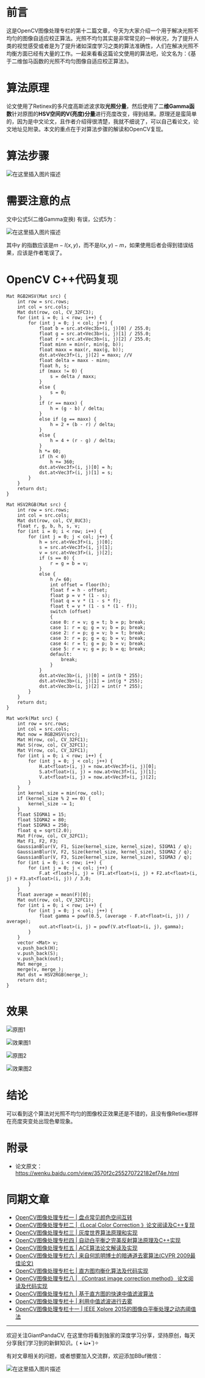 # 前言
这是OpenCV图像处理专栏的第十二篇文章，今天为大家介绍一个用于解决光照不均匀的图像自适应校正算法。光照不均匀其实是非常常见的一种状况，为了提升人类的视觉感受或者是为了提升诸如深度学习之类的算法准确性，人们在解决光照不均衡方面已经有大量的工作。一起来看看这篇论文使用的算法吧，论文名为：《基于二维伽马函数的光照不均匀图像自适应校正算法》。

# 算法原理
论文使用了Retinex的多尺度高斯滤波求取**光照分量**，然后使用了二**维Gamma函数**针对原图的**HSV空间的V(亮度)分量**进行亮度改变，得到结果。原理还是蛮简单的，因为是中文论文，且作者介绍得很清楚，我就不细说了，可以自己看论文，论文地址见附录。本文的重点在于对算法步骤的解读和OpenCV复现。

# 算法步骤

![在这里插入图片描述](https://img-blog.csdnimg.cn/20190315105109777.png?x-oss-process=image/watermark,type_ZmFuZ3poZW5naGVpdGk,shadow_10,text_aHR0cHM6Ly9ibG9nLmNzZG4ubmV0L2p1c3Rfc29ydA==,size_16,color_FFFFFF,t_70) 

# 需要注意的点
文中公式5(二维Gamma变换) 有误，公式5为：

![在这里插入图片描述](https://img-blog.csdnimg.cn/2020020319173958.png?x-oss-process=image/watermark,type_ZmFuZ3poZW5naGVpdGk,shadow_10,text_aHR0cHM6Ly9ibG9nLmNzZG4ubmV0L2p1c3Rfc29ydA==,size_16,color_FFFFFF,t_70)

其中$\gamma$ 的指数应该是$m-I(x,y)$，而不是$I(x,y)-m$，如果使用后者会得到错误结果，应该是作者笔误了。

# OpenCV C++代码复现

```
Mat RGB2HSV(Mat src) {
	int row = src.rows;
	int col = src.cols;
	Mat dst(row, col, CV_32FC3);
	for (int i = 0; i < row; i++) {
		for (int j = 0; j < col; j++) {
			float b = src.at<Vec3b>(i, j)[0] / 255.0;
			float g = src.at<Vec3b>(i, j)[1] / 255.0;
			float r = src.at<Vec3b>(i, j)[2] / 255.0;
			float minn = min(r, min(g, b));
			float maxx = max(r, max(g, b));
			dst.at<Vec3f>(i, j)[2] = maxx; //V
			float delta = maxx - minn;
			float h, s;
			if (maxx != 0) {
				s = delta / maxx;
			}
			else {
				s = 0;
			}
			if (r == maxx) {
				h = (g - b) / delta;
			}
			else if (g == maxx) {
				h = 2 + (b - r) / delta;
			}
			else {
				h = 4 + (r - g) / delta;
			}
			h *= 60;
			if (h < 0)
				h += 360;
			dst.at<Vec3f>(i, j)[0] = h;
			dst.at<Vec3f>(i, j)[1] = s;
		}
	}
	return dst;
}

Mat HSV2RGB(Mat src) {
	int row = src.rows;
	int col = src.cols;
	Mat dst(row, col, CV_8UC3);
	float r, g, b, h, s, v;
	for (int i = 0; i < row; i++) {
		for (int j = 0; j < col; j++) {
			h = src.at<Vec3f>(i, j)[0];
			s = src.at<Vec3f>(i, j)[1];
			v = src.at<Vec3f>(i, j)[2];
			if (s == 0) {
				r = g = b = v;
			}
			else {
				h /= 60;
				int offset = floor(h);
				float f = h - offset;
				float p = v * (1 - s);
				float q = v * (1 - s * f);
				float t = v * (1 - s * (1 - f));
				switch (offset)
				{
				case 0: r = v; g = t; b = p; break;
				case 1: r = q; g = v; b = p; break;
				case 2: r = p; g = v; b = t; break;
				case 3: r = p; g = q; b = v; break;
				case 4: r = t; g = p; b = v; break;
				case 5: r = v; g = p; b = q; break;
				default:
					break;
				}
			}
			dst.at<Vec3b>(i, j)[0] = int(b * 255);
			dst.at<Vec3b>(i, j)[1] = int(g * 255);
			dst.at<Vec3b>(i, j)[2] = int(r * 255);
		}
	}
	return dst;
}

Mat work(Mat src) {
	int row = src.rows;
	int col = src.cols;
	Mat now = RGB2HSV(src);
	Mat H(row, col, CV_32FC1);
	Mat S(row, col, CV_32FC1);
	Mat V(row, col, CV_32FC1);
	for (int i = 0; i < row; i++) {
		for (int j = 0; j < col; j++) {
			H.at<float>(i, j) = now.at<Vec3f>(i, j)[0];
			S.at<float>(i, j) = now.at<Vec3f>(i, j)[1];
			V.at<float>(i, j) = now.at<Vec3f>(i, j)[2];
		}
	}
	int kernel_size = min(row, col);
	if (kernel_size % 2 == 0) {
		kernel_size -= 1;
	}
	float SIGMA1 = 15;
	float SIGMA2 = 80;
	float SIGMA3 = 250;
	float q = sqrt(2.0);
	Mat F(row, col, CV_32FC1);
	Mat F1, F2, F3;
	GaussianBlur(V, F1, Size(kernel_size, kernel_size), SIGMA1 / q);
	GaussianBlur(V, F2, Size(kernel_size, kernel_size), SIGMA2 / q);
	GaussianBlur(V, F3, Size(kernel_size, kernel_size), SIGMA3 / q);
	for (int i = 0; i < row; i++) {
		for (int j = 0; j < col; j++) {
			F.at <float>(i, j) = (F1.at<float>(i, j) + F2.at<float>(i, j) + F3.at<float>(i, j)) / 3.0;
		}
	}
	float average = mean(F)[0];
	Mat out(row, col, CV_32FC1);
	for (int i = 0; i < row; i++) {
		for (int j = 0; j < col; j++) {
			float gamma = powf(0.5, (average - F.at<float>(i, j)) / average);
			out.at<float>(i, j) = powf(V.at<float>(i, j), gamma);
		}
	}
	vector <Mat> v;
	v.push_back(H);
	v.push_back(S);
	v.push_back(out);
	Mat merge_;
	merge(v, merge_);
	Mat dst = HSV2RGB(merge_);
	return dst;
}
```

# 效果


![原图1](https://img-blog.csdnimg.cn/20190315110434546.jpg?x-oss-process=image/watermark,type_ZmFuZ3poZW5naGVpdGk,shadow_10,text_aHR0cHM6Ly9ibG9nLmNzZG4ubmV0L2p1c3Rfc29ydA==,size_16,color_FFFFFF,t_70)

![效果图1](https://img-blog.csdnimg.cn/2019031511054243.jpg?x-oss-process=image/watermark,type_ZmFuZ3poZW5naGVpdGk,shadow_10,text_aHR0cHM6Ly9ibG9nLmNzZG4ubmV0L2p1c3Rfc29ydA==,size_16,color_FFFFFF,t_70)

![原图2](https://img-blog.csdnimg.cn/20190315110557148.jpg?x-oss-process=image/watermark,type_ZmFuZ3poZW5naGVpdGk,shadow_10,text_aHR0cHM6Ly9ibG9nLmNzZG4ubmV0L2p1c3Rfc29ydA==,size_16,color_FFFFFF,t_70)

![效果图2](https://img-blog.csdnimg.cn/20190315110633745.jpg?x-oss-process=image/watermark,type_ZmFuZ3poZW5naGVpdGk,shadow_10,text_aHR0cHM6Ly9ibG9nLmNzZG4ubmV0L2p1c3Rfc29ydA==,size_16,color_FFFFFF,t_70)

# 结论
可以看到这个算法对光照不均匀的图像校正效果还是不错的，且没有像Retiex那样在亮度突变处出现色晕现象。

# 附录
- 论文原文：https://wenku.baidu.com/view/3570f2c255270722182ef74e.html 

# 同期文章
- [OpenCV图像处理专栏一 | 盘点常见颜色空间互转](https://mp.weixin.qq.com/s/c_7cdSmqkr8tXMXDORSA-Q)
- [OpenCV图像处理专栏二 |《Local Color Correction 》论文阅读及C++复现](https://mp.weixin.qq.com/s/z7tIiD0wLikcjFwtwZaV8w)
- [OpenCV图像处理专栏三 | 灰度世界算法原理和实现](https://mp.weixin.qq.com/s/aiVIci0NQVyUTJ7V8ElH3g)
- [OpenCV图像处理专栏四 | 自动白平衡之完美反射算法原理及C++实现](https://mp.weixin.qq.com/s/AVHB9cC-FJwD4SKUQ51-YA)
- [OpenCV图像处理专栏五 | ACE算法论文解读及实现](https://mp.weixin.qq.com/s/aPi7haF7eTDabbYi4c75cA)
- [OpenCV图像处理专栏六 | 来自何凯明博士的暗通道去雾算法(CVPR 2009最佳论文)](https://mp.weixin.qq.com/s/PCvTDqEt53voZFij9jNWKQ)
- [OpenCV图像处理专栏七 | 直方图均衡化算法及代码实现](https://mp.weixin.qq.com/s/tWqjYd0YXwv6cAVVQdR4wA)
- [OpenCV图像处理专栏八 | 《Contrast image correction method》 论文阅读及代码实现](https://mp.weixin.qq.com/s/ZO_KE6MrQ0yvTm2xsy5bOA)
- [OpenCV图像处理专栏九 | 基于直方图的快速中值滤波算法](https://mp.weixin.qq.com/s/C-e-uUQSIbHSQRRaNFXgbA)
- [OpenCV图像处理专栏十 | 利用中值滤波进行去雾](https://mp.weixin.qq.com/s/gxyShyUR_UWL1QnOb6y9Pg)
- [OpenCV图像处理专栏十一 | IEEE Xplore 2015的图像白平衡处理之动态阈值法](https://mp.weixin.qq.com/s/4kOs2YmOk5PlKv4zlU5vuQ)

---------------------------------------------------------------------------

欢迎关注GiantPandaCV, 在这里你将看到独家的深度学习分享，坚持原创，每天分享我们学习到的新鲜知识。( • ̀ω•́ )✧

有对文章相关的问题，或者想要加入交流群，欢迎添加BBuf微信：

![在这里插入图片描述](https://img-blog.csdnimg.cn/20200110234905879.png?x-oss-process=image/watermark,type_ZmFuZ3poZW5naGVpdGk,shadow_10,text_aHR0cHM6Ly9ibG9nLmNzZG4ubmV0L2p1c3Rfc29ydA==,size_16,color_FFFFFF,t_70)